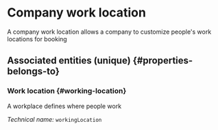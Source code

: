 # Company work location
<!--- THIS FILE IS GENERATED PLEASE DO NOT EDIT IT DIRECTLY --->

A company work location allows a company to customize people's work locations for booking

<OH code="companyWorkingLocation"/>







## Associated entities (unique) {#properties-belongs-to}

### Work location {#working-location}

A workplace defines where people work

*Technical name:* ```workingLocation```
<PH code="companyWorkingLocation:workingLocation"/>





